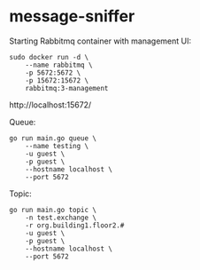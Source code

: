 # message-sniffer

Starting Rabbitmq container with management UI:
```
sudo docker run -d \
    --name rabbitmq \
    -p 5672:5672 \
    -p 15672:15672 \
    rabbitmq:3-management
```

http://localhost:15672/

Queue:
```
go run main.go queue \
    --name testing \
    -u guest \
    -p guest \
    --hostname localhost \
    --port 5672
```

Topic:
```
go run main.go topic \
    -n test.exchange \
    -r org.building1.floor2.#
    -u guest \
    -p guest \
    --hostname localhost \
    --port 5672
```